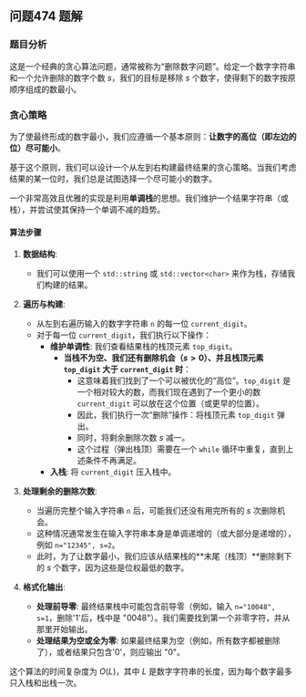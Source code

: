 ## 问题474 题解

### 题目分析

这是一个经典的贪心算法问题，通常被称为“删除数字问题”。给定一个数字字符串和一个允许删除的数字个数 $s$，我们的目标是移除 $s$ 个数字，使得剩下的数字按原顺序组成的数最小。

### 贪心策略

为了使最终形成的数字最小，我们应遵循一个基本原则：**让数字的高位（即左边的位）尽可能小**。

基于这个原则，我们可以设计一个从左到右构建最终结果的贪心策略。当我们考虑结果的某一位时，我们总是试图选择一个尽可能小的数字。

一个非常高效且优雅的实现是利用**单调栈**的思想。我们维护一个结果字符串（或栈），并尝试使其保持一个单调不减的趋势。

#### 算法步骤

1.  **数据结构**:
    -   我们可以使用一个 `std::string` 或 `std::vector<char>` 来作为栈，存储我们构建的结果。

2.  **遍历与构建**:
    -   从左到右遍历输入的数字字符串 `n` 的每一位 `current_digit`。
    -   对于每一位 `current_digit`，我们执行以下操作：
        -   **维护单调性**: 我们查看结果栈的栈顶元素 `top_digit`。
            -   **当栈不为空、我们还有删除机会（$s > 0$）、并且栈顶元素 `top_digit` 大于 `current_digit` 时**：
                -   这意味着我们找到了一个可以被优化的“高位”。`top_digit` 是一个相对较大的数，而我们现在遇到了一个更小的数 `current_digit` 可以放在这个位置（或更早的位置）。
                -   因此，我们执行一次“删除”操作：将栈顶元素 `top_digit` 弹出。
                -   同时，将剩余删除次数 $s$ 减一。
                -   这个过程（弹出栈顶）需要在一个 `while` 循环中重复，直到上述条件不再满足。
        -   **入栈**: 将 `current_digit` 压入栈中。

3.  **处理剩余的删除次数**:
    -   当遍历完整个输入字符串 `n` 后，可能我们还没有用完所有的 $s$ 次删除机会。
    -   这种情况通常发生在输入字符串本身是单调递增的（或大部分是递增的），例如 `n="12345", s=2`。
    -   此时，为了让数字最小，我们应该从结果栈的**末尾（栈顶）**删除剩下的 $s$ 个数字，因为这些是位权最低的数字。

4.  **格式化输出**:
    -   **处理前导零**: 最终结果栈中可能包含前导零（例如，输入 `n="10048", s=1`，删除'1'后，栈中是 "0048"）。我们需要找到第一个非零字符，并从那里开始输出。
    -   **处理结果为空或全为零**: 如果最终结果为空（例如，所有数字都被删除了），或者结果只包含'0'，则应输出 "0"。

这个算法的时间复杂度为 $O(L)$，其中 $L$ 是数字字符串的长度，因为每个数字最多只入栈和出栈一次。
